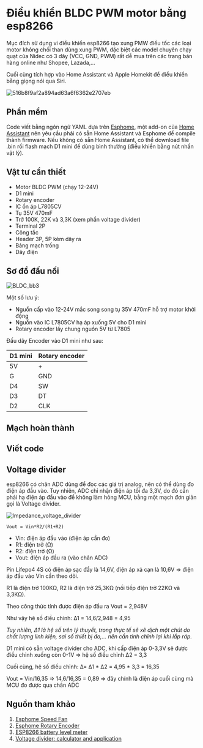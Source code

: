# Điều khiển BLDC PWM motor bằng esp8266
Mục đích sử dụng vi điều khiển esp8266 tạo xung PMW điều tốc các loại motor không chổi than dùng xung PWM, đặc biệt các model chuyên chạy quạt của Nidec có 3 dây (VCC, GND, PWM) rất dễ mua trên các trang bán hàng online như Shopee, Lazada,...

Cuối cùng tích hợp vào Home Assistant và Apple Homekit để điều khiển bằng giọng nói qua Siri.

![516b8f9af2a894ad63a6f6362e2707eb](https://user-images.githubusercontent.com/56484469/130795755-a8e43cad-ace3-4660-a304-ab39391690a2.jpg)

## Phần mềm
Code viết bằng ngôn ngữ YAML dựa trên [Esphome](https://esphome.io/), một add-on của [Home Assistant](https://home-assistant.io/) nên yêu cầu phải có sẵn Home Assistant và Esphome để compile thành firmware. Nếu không có sẵn Home Assistant, có thể download file .bin rồi flash mạch D1 mini để dùng bình thường (điều khiển bằng nút nhấn vật lý).

## Vật tư cần thiết
* Motor BLDC PWM (chạy 12-24V)
* D1 mini
* Rotary encoder
* IC ổn áp L7805CV
* Tụ 35V 470mF
* Trở 100K, 22K và 3,3K (xem phần voltage divider)
* Terminal 2P
* Công tắc
* Header 3P, 5P kèm dây ra
* Bảng mạch trống
* Dây điện

## Sơ đồ đấu nối
![BLDC_bb3](https://user-images.githubusercontent.com/56484469/130901478-66d3aef1-01fe-4480-96f7-ca965baab95d.png)

Một số lưu ý:
* Nguồn cấp vào 12-24V mắc song song tụ 35V 470mF hỗ trợ motor khởi động
* Nguồn vào IC L7805CV hạ áp xuống 5V cho D1 mini
* Rotary encoder lấy chung nguồn 5V từ L7805

Đấu dây Encoder vào D1 mini như sau:

D1 mini | Rotary encoder
------------ | -------------
5V | +
G | GND
D4 | SW
D3 | DT
D2 | CLK

## Mạch hoàn thành

## Viết code

## Voltage divider
esp8266 có chân ADC dùng để đọc các giá trị analog, nên có thể dùng đo điện áp đầu vào. Tuy nhiên, ADC chỉ nhận điện áp tối đa 3,3V, do đó cần phải hạ điện áp đầu vào để không làm hỏng MCU, bằng một mạch đơn giản gọi là Voltage divider.

![Impedance_voltage_divider](https://user-images.githubusercontent.com/56484469/131849726-19682202-782d-483e-80d8-ba4b74d56a25.png)

``` Vout = Vin*R2/(R1+R2) ```

* Vin: điện áp đầu vào (điện áp cần đo)
* R1: điện trở (Ω)
* R2: điện trở (Ω)
* Vout: điện áp đầu ra (vào chân ADC)

Pin Lifepo4 4S có điện áp sạc đầy là 14,6V, điện áp xả cạn là 10,6V => điện áp đầu vào Vin cần theo dõi.

R1 là điện trở 100KΩ, R2 là điện trở 25,3KΩ (nối tiếp điện trở 22KΩ và 3,3KΩ).

Theo công thức tính được điện áp đầu ra Vout = 2,948V

Như vậy hệ số điều chỉnh: Δ1 = 14,6/2,948 = 4,95

*Tuy nhiên, Δ1 là hệ số trên lý thuyết, trong thực tế sẽ xê dịch một chút do chất lượng linh kiện, sai số thiết bị đo,... nên cần tinh chỉnh lại khi lắp ráp.*

D1 mini có sẵn voltage divider cho ADC, khi cấp điện áp 0-3,3V sẽ được điều chỉnh xuống còn 0-1V => hệ số điều chỉnh Δ2 = 3,3

Cuối cùng, hệ số điều chỉnh: Δ= Δ1 * Δ2 = 4,95 * 3,3 = 16,35

Vout = Vin/16,35 => 14,6/16,35 = 0,89 => đây chính là điện áp cuối cùng mà MCU đo được qua chân ADC

## Nguồn tham khảo
1. [Esphome Speed Fan](https://esphome.io/components/fan/speed.html)
2. [Esphome Rotary Encoder](https://esphome.io/components/sensor/rotary_encoder.html)
3. [ESP8266 battery level meter](https://ezcontents.org/esp8266-battery-level-meter)
4. [Voltage divider: calculator and application](https://www.mischianti.org/2019/06/15/voltage-divider-calculator-and-application/)
